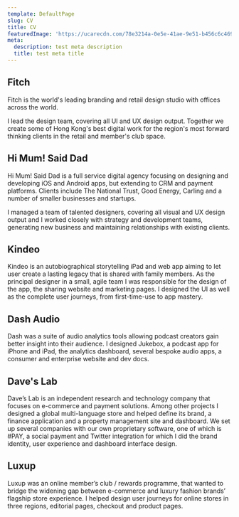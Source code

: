 ```yaml
---
template: DefaultPage
slug: CV
title: CV
featuredImage: 'https://ucarecdn.com/78e3214a-0e5e-41ae-9e51-b456c6c469d6/'
meta:
  description: test meta description
  title: test meta title
---
```

## Fitch
Fitch is the world's leading branding and retail design studio with offices across the world.

I lead the design team, covering all UI and UX design output. Together we create some of Hong Kong's best digital work for the region's most forward thinking clients in the retail and member's club space.

## Hi Mum! Said Dad
Hi Mum! Said Dad is a full service digital agency focusing on designing and developing iOS and Android apps, but extending to CRM and payment platforms. Clients include The National Trust, Good Energy, Carling and a number of smaller businesses and startups.

I managed a team of talented designers, covering all visual and UX design output and I worked closely with strategy and development teams, generating new business and maintaining relationships with existing clients.

## Kindeo
Kindeo is an autobiographical storytelling iPad and web app aiming to let user create a lasting legacy that is shared with family members. As the principal designer in a small, agile team I was responsible for the design of the app, the sharing website and marketing pages. I designed the UI as well as the complete user journeys, from first-time-use to app mastery.

## Dash Audio
Dash was a suite of audio analytics tools allowing podcast creators gain better insight into their audience. I designed Jukebox, a podcast app for iPhone and iPad, the analytics dashboard, several bespoke audio apps, a consumer and enterprise website and dev docs.

## Dave's Lab
Dave’s Lab is an independent research and technology company that focuses on e-commerce and payment solutions. Among other projects I designed a global multi-language store and helped define its brand, a finance application and a property management site and dashboard. We set up several companies with our own proprietary software, one of which is #PAY, a social payment and Twitter integration for which I did the brand identity, user experience and dashboard interface design.

## Luxup
Luxup was an online member’s club / rewards programme, that wanted to bridge the widening gap between e-commerce and luxury fashion brands’ flagship store experience. I helped design user journeys for online stores in three regions, editorial pages, checkout and product pages.
